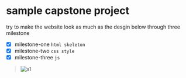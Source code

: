 # sample capstone project 
try to make the website look as much as the desgin below 
through three milestone 

- [x] milestone-one   `html skeleton`
- [x] milestone-two   `css style `
- [x] milestone-three `js`
> ![a1](https://user-images.githubusercontent.com/56429354/167048368-6bfb6fad-c7ca-46f5-ae75-61f10dc17b8a.jpg)
